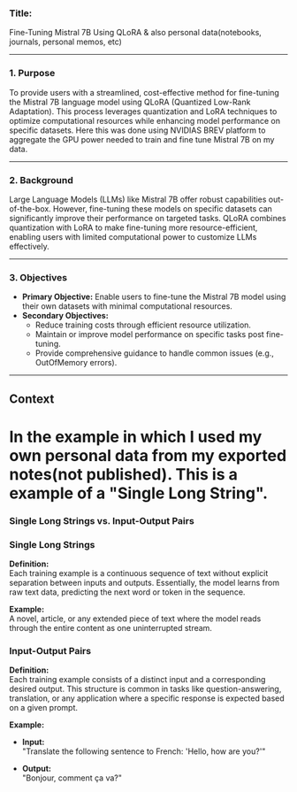 
### **Title:**  
Fine-Tuning Mistral 7B Using QLoRA & also personal data(notebooks, journals, personal memos, etc)

---

### **1. Purpose**

To provide users with a streamlined, cost-effective method for fine-tuning the Mistral 7B language model using QLoRA (Quantized Low-Rank Adaptation). This process leverages quantization and LoRA techniques to optimize computational resources while enhancing model performance on specific datasets. Here this was done using NVIDIAS BREV platform to aggregate the GPU power needed to train and fine tune Mistral 7B on my data.

---

### **2. Background**

Large Language Models (LLMs) like Mistral 7B offer robust capabilities out-of-the-box. However, fine-tuning these models on specific datasets can significantly improve their performance on targeted tasks. QLoRA combines quantization with LoRA to make fine-tuning more resource-efficient, enabling users with limited computational power to customize LLMs effectively.

---

### **3. Objectives**

- **Primary Objective:** Enable users to fine-tune the Mistral 7B model using their own datasets with minimal computational resources.
- **Secondary Objectives:**
  - Reduce training costs through efficient resource utilization.
  - Maintain or improve model performance on specific tasks post fine-tuning.
  - Provide comprehensive guidance to handle common issues (e.g., OutOfMemory errors).

---

## Context
# In the example in which I used my own personal data from my exported notes(not published). This is a example of a "Single Long String".
### Single Long Strings vs. Input-Output Pairs

### Single Long Strings

**Definition:**  
Each training example is a continuous sequence of text without explicit separation between inputs and outputs. Essentially, the model learns from raw text data, predicting the next word or token in the sequence.

**Example:**  
A novel, article, or any extended piece of text where the model reads through the entire content as one uninterrupted stream.

### Input-Output Pairs

**Definition:**  
Each training example consists of a distinct input and a corresponding desired output. This structure is common in tasks like question-answering, translation, or any application where a specific response is expected based on a given prompt.

**Example:**

- **Input:**  
  "Translate the following sentence to French: 'Hello, how are you?'"

- **Output:**  
  "Bonjour, comment ça va?"



